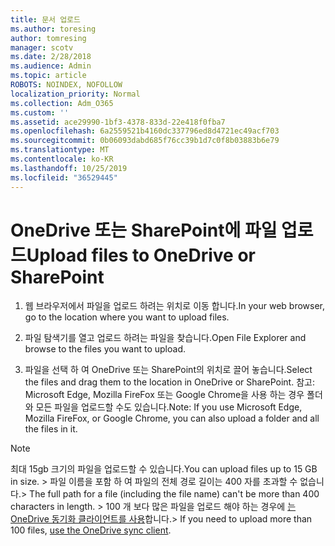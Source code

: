 ```yaml
---
title: 문서 업로드
ms.author: toresing
author: tomresing
manager: scotv
ms.date: 2/28/2018
ms.audience: Admin
ms.topic: article
ROBOTS: NOINDEX, NOFOLLOW
localization_priority: Normal
ms.collection: Adm_O365
ms.custom: ''
ms.assetid: ace29990-1bf3-4378-833d-22e418f0fba7
ms.openlocfilehash: 6a2559521b4160dc337796ed8d4721ec49acf703
ms.sourcegitcommit: 0b06093dabd685f76cc39b1d7c0f8b03883b6e79
ms.translationtype: MT
ms.contentlocale: ko-KR
ms.lasthandoff: 10/25/2019
ms.locfileid: "36529445"
---
```

# <a name="upload-files-to-onedrive-or-sharepoint"></a><span data-ttu-id="e98ad-102">OneDrive 또는 SharePoint에 파일 업로드</span><span class="sxs-lookup"><span data-stu-id="e98ad-102">Upload files to OneDrive or SharePoint</span></span>

1. <span data-ttu-id="e98ad-103">웹 브라우저에서 파일을 업로드 하려는 위치로 이동 합니다.</span><span class="sxs-lookup"><span data-stu-id="e98ad-103">In your web browser, go to the location where you want to upload files.</span></span>
    
2. <span data-ttu-id="e98ad-104">파일 탐색기를 열고 업로드 하려는 파일을 찾습니다.</span><span class="sxs-lookup"><span data-stu-id="e98ad-104">Open File Explorer and browse to the files you want to upload.</span></span>
    
3. <span data-ttu-id="e98ad-105">파일을 선택 하 여 OneDrive 또는 SharePoint의 위치로 끌어 놓습니다.</span><span class="sxs-lookup"><span data-stu-id="e98ad-105">Select the files and drag them to the location in OneDrive or SharePoint.</span></span> <span data-ttu-id="e98ad-106">참고: Microsoft Edge, Mozilla FireFox 또는 Google Chrome을 사용 하는 경우 폴더와 모든 파일을 업로드할 수도 있습니다.</span><span class="sxs-lookup"><span data-stu-id="e98ad-106">Note: If you use Microsoft Edge, Mozilla FireFox, or Google Chrome, you can also upload a folder and all the files in it.</span></span>
    
> [!NOTE]
>  <span data-ttu-id="e98ad-107">최대 15gb 크기의 파일을 업로드할 수 있습니다.</span><span class="sxs-lookup"><span data-stu-id="e98ad-107">You can upload files up to 15 GB in size.</span></span> <span data-ttu-id="e98ad-108">> 파일 이름을 포함 하 여 파일의 전체 경로 길이는 400 자를 초과할 수 없습니다.</span><span class="sxs-lookup"><span data-stu-id="e98ad-108">>  The full path for a file (including the file name) can't be more than 400 characters in length.</span></span> <span data-ttu-id="e98ad-109">> 100 개 보다 많은 파일을 업로드 해야 하는 경우에 [는 OneDrive 동기화 클라이언트를 사용](https://go.microsoft.com/fwlink/?linkid=866427)합니다.</span><span class="sxs-lookup"><span data-stu-id="e98ad-109">>  If you need to upload more than 100 files, [use the OneDrive sync client](https://go.microsoft.com/fwlink/?linkid=866427).</span></span> 
  


